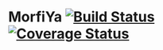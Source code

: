 # MorfiYa [![Build Status](https://travis-ci.org/desapp-unq-grupo-E-2017s2/MorfiYa-GrupoE.svg?branch=master)](https://travis-ci.org/desapp-unq-grupo-E-2017s2/MorfiYa-GrupoE) [![Coverage Status](https://coveralls.io/repos/github/desapp-unq-grupo-E-2017s2/MorfiYa-GrupoE/badge.svg?branch=master)](https://coveralls.io/github/desapp-unq-grupo-E-2017s2/MorfiYa-GrupoE?branch=master)